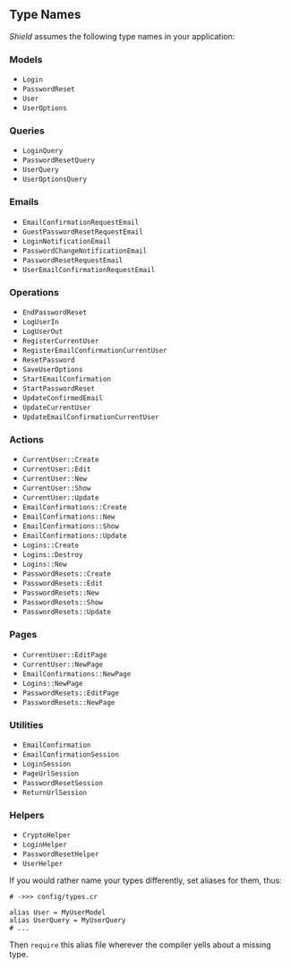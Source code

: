 ## Type Names

*Shield* assumes the following type names in your application:

### Models

- `Login`
- `PasswordReset`
- `User`
- `UserOptions`

### Queries

- `LoginQuery`
- `PasswordResetQuery`
- `UserQuery`
- `UserOptionsQuery`

### Emails

- `EmailConfirmationRequestEmail`
- `GuestPasswordResetRequestEmail`
- `LoginNotificationEmail`
- `PasswordChangeNotificationEmail`
- `PasswordResetRequestEmail`
- `UserEmailConfirmationRequestEmail`

### Operations

- `EndPasswordReset`
- `LogUserIn`
- `LogUserOut`
- `RegisterCurrentUser`
- `RegisterEmailConfirmationCurrentUser`
- `ResetPassword`
- `SaveUserOptions`
- `StartEmailConfirmation`
- `StartPasswordReset`
- `UpdateConfirmedEmail`
- `UpdateCurrentUser`
- `UpdateEmailConfirmationCurrentUser`

### Actions

- `CurrentUser::Create`
- `CurrentUser::Edit`
- `CurrentUser::New`
- `CurrentUser::Show`
- `CurrentUser::Update`
- `EmailConfirmations::Create`
- `EmailConfirmations::New`
- `EmailConfirmations::Show`
- `EmailConfirmations::Update`
- `Logins::Create`
- `Logins::Destroy`
- `Logins::New`
- `PasswordResets::Create`
- `PasswordResets::Edit`
- `PasswordResets::New`
- `PasswordResets::Show`
- `PasswordResets::Update`

### Pages

- `CurrentUser::EditPage`
- `CurrentUser::NewPage`
- `EmailConfirmations::NewPage`
- `Logins::NewPage`
- `PasswordResets::EditPage`
- `PasswordResets::NewPage`

### Utilities

- `EmailConfirmation`
- `EmailConfirmationSession`
- `LoginSession`
- `PageUrlSession`
- `PasswordResetSession`
- `ReturnUrlSession`

### Helpers

- `CryptoHelper`
- `LoginHelper`
- `PasswordResetHelper`
- `UserHelper`

If you would rather name your types differently, set aliases for them, thus:

```crystal
# ->>> config/types.cr

alias User = MyUserModel
alias UserQuery = MyUserQuery
# ...
```

Then `require` this alias file wherever the compiler yells about a missing type.

